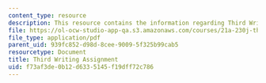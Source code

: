 ```yaml
---
content_type: resource
description: This resource contains the information regarding Third Writing Assignment.
file: https://ol-ocw-studio-app-qa.s3.amazonaws.com/courses/21a-230j-the-contemporary-american-family-spring-2004/f73af3de0b12d6335145f19dff72c786_MIT21A_230JS04_third_write.pdf
file_type: application/pdf
parent_uid: 939fc852-d98d-8cee-9009-5f325b99cab5
resourcetype: Document
title: Third Writing Assignment
uid: f73af3de-0b12-d633-5145-f19dff72c786
---
```

